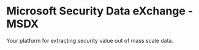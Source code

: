 # Microsoft Security Data eXchange - MSDX
Your platform for extracting security value out of mass scale data.

